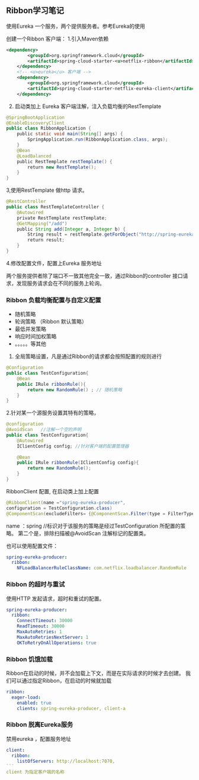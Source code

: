 ## Ribbon学习笔记

使用Eureka 一个服务，两个提供服务者。参考Eureka的使用

创建一个Ribbon 客户端：
1.引入Maven依赖
```xml
<dependency>
        <groupId>org.springframework.cloud</groupId>
        <artifactId>spring-cloud-starter-<u>netflix-ribbon</artifactId>
    </dependency>
    <!-- <u>eureka</u> 客户端 -->
    <dependency>
        <groupId>org.springframework.cloud</groupId>
        <artifactId>spring-cloud-starter-netflix-eureka-client</artifactId>
    </dependency>
```
2. 启动类加上 Eureka 客户端注解，注入负载均衡的RestTemplate
```java
@SpringBootApplication
@EnableDiscoveryClient
public class RibbonApplication {
    public static void main(String[] args) {
        SpringApplication.run(RibbonApplication.class, args);
    }   
    @Bean
    @LoadBalanced
    public RestTemplate restTemplate() {
        return new RestTemplate();
    }
}
```
3,使用RestTemplate 做http 请求。
```java
@RestController
public class RestTemplateController {
    @Autowired
    private RestTemplate restTemplate;
    @GetMapping("/add")
    public String add(Integer a, Integer b) {
        String result = restTemplate.getForObject("http://spring-eureka-producer/produce/hello", String.class);
        return result;
    }
}
```
4.修改配置文件，配置上Eureka 服务地址


两个服务提供者除了端口不一致其他完全一致，通过Ribbon的controller 接口请求，发现服务请求会在不同的服务上轮询。


### Ribbon 负载均衡配置与自定义配置

* 随机策略
* 轮询策略 （Ribbon 默认策略）
* 最低并发策略
* 响应时间加权策略
* 。。。。。等其他

1. 全局策略设置，凡是通过Ribbon的请求都会按照配置的规则进行
```java
@Configuration
public class TestConfiguration{
    @Bean
    public IRule ribbonRule(){
        return new RandomRule() ; // 随机策略
    }
}
```
2.针对某一个源服务设置其特有的策略，
```java
@configuration
@AvoidScan   //注解一个空的声明
public class TestConfiguration{
    @Autowired
    IClientConfig config; //针对客户端的配置管理器
    
    @Bean
    public IRule ribbonRule(IClientConfig config){
        return new RandomRule();
    }
}
```
RibbonClient 配置, 在启动类上加上配置
```java
@RibbonClient(name ="spring-eureka-producer", 
configuration = TestConfiguration.class)
@ComponentScan(excludeFilters= {@ComponentScan.Filter(type = FilterType.ANNOTATION,value ={AvoidScan.class})})
```
name ：spring //标识对于该服务的策略是经过TestConfiguration 所配置的策略。
第二个是，排除扫描被@AvoidScan 注解标记的配置类。


也可以使用配置文件：
```yml
spring-eureka-producer:
  ribbon:
    NFLoadBalancerRuleClassName: com.netflix.loadbalancer.RandomRule
```

### Ribbon 的超时与重试
使用HTTP 发起请求，超时和重试的配置。
```yml
spring-eureka-producer:
  ribbon:
    ConnectTimeout: 30000
    ReadTimeout: 30000
    MaxAutoRetries: 1 
    MaxAutoRetriesNextServer: 1
    OKToRetryOnAllOperations: true
```

### Ribbon 饥饿加载
Ribbon在启动的时候，并不会加载上下文，而是在实际请求的时候才去创建。 我们可以通过指定Ribbon，在启动的时候就加载
```yml
ribbon:
  eager-load:
    enabled: true
    clients: spring-eureka-producer, client-a
```

### Ribbon 脱离Eureka服务
禁用eureka ，配置服务地址
````yml
client:
  ribbon:
    listOfServers: http://localhost:7070, 
```
client 为指定客户端的名称
